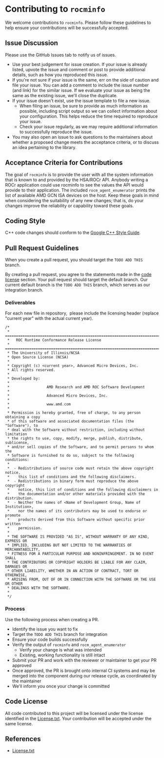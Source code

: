 <head>
  <meta charset="UTF-8">
  <meta name="description" content="Contributing to rocminfo">
  <meta name="keywords" content="ROCm, contributing, rocminfo">
</head>

# Contributing to `rocminfo`
We welcome contributions to `rocminfo`.  Please follow these guidelines to help ensure your contributions will be successfully accepted.

## Issue Discussion
Please use the GitHub Issues tab to notify us of issues.

* Use your best judgement for issue creation. If your issue is already listed, upvote the issue and
  comment or post to provide additional details, such as how you reproduced this issue.
* If you're not sure if your issue is the same, err on the side of caution and file your issue.
  You can add a comment to include the issue number (and link) for the similar issue. If we evaluate
  your issue as being the same as the existing issue, we'll close the duplicate.
* If your issue doesn't exist, use the issue template to file a new issue.
  * When filing an issue, be sure to provide as much information as possible, including script output so
    we can collect information about your configuration. This helps reduce the time required to
    reproduce your issue.
  * Check your issue regularly, as we may require additional information to successfully reproduce the
    issue.
* You may also open an issue to ask questions to the maintainers about whether a proposed change
  meets the acceptance criteria, or to discuss an idea pertaining to the library.

## Acceptance Criteria for Contributions
The goal of `rocminfo` is to provide the user with all the system information that is known to and provided by the HSA/ROCr API. Anybody writing a ROCr application could use rocminfo to see the values the API would provide to their application. The included `rocm_agent_enumerator` prints the list of available AMD GCN ISA devices on the host. Keep these goals in mind when considering the suitability of any new changes; that is, do your changes improve the reliability or capability toward these goals.

## Coding Style
C++ code changes should conform to the [Google C++ Style Guide](https://google.github.io/styleguide/cppguide.html).

## Pull Request Guidelines
When you create a pull request, you should target the `TODO ADD THIS` branch.  

By creating a pull request, you agree to the statements made in the [code license](#code-license) section. Your pull request should target the default branch. Our current default branch is the `TODO ADD THIS` branch, which serves as our integration branch.

### Deliverables
For each new file in repository, 
please include the licensing header (replace "current year" with the actual current year).
```
/*
 * =============================================================================
 *   ROC Runtime Conformance Release License
 * =============================================================================
 * The University of Illinois/NCSA
 * Open Source License (NCSA)
 *
 * Copyright (c) <current year>, Advanced Micro Devices, Inc.
 * All rights reserved.
 *
 * Developed by:
 *
 *                 AMD Research and AMD ROC Software Development
 *
 *                 Advanced Micro Devices, Inc.
 *
 *                 www.amd.com
 *
 * Permission is hereby granted, free of charge, to any person obtaining a copy
 * of this software and associated documentation files (the "Software"), to
 * deal with the Software without restriction, including without limitation
 * the rights to use, copy, modify, merge, publish, distribute, sublicense,
 * and/or sell copies of the Software, and to permit persons to whom the
 * Software is furnished to do so, subject to the following conditions:
 *
 *  - Redistributions of source code must retain the above copyright notice,
 *    this list of conditions and the following disclaimers.
 *  - Redistributions in binary form must reproduce the above copyright
 *    notice, this list of conditions and the following disclaimers in
 *    the documentation and/or other materials provided with the distribution.
 *  - Neither the names of <Name of Development Group, Name of Institution>,
 *    nor the names of its contributors may be used to endorse or promote
 *    products derived from this Software without specific prior written
 *    permission.
 *
 * THE SOFTWARE IS PROVIDED "AS IS", WITHOUT WARRANTY OF ANY KIND, EXPRESS OR
 * IMPLIED, INCLUDING BUT NOT LIMITED TO THE WARRANTIES OF MERCHANTABILITY,
 * FITNESS FOR A PARTICULAR PURPOSE AND NONINFRINGEMENT. IN NO EVENT SHALL
 * THE CONTRIBUTORS OR COPYRIGHT HOLDERS BE LIABLE FOR ANY CLAIM, DAMAGES OR
 * OTHER LIABILITY, WHETHER IN AN ACTION OF CONTRACT, TORT OR OTHERWISE,
 * ARISING FROM, OUT OF OR IN CONNECTION WITH THE SOFTWARE OR THE USE OR OTHER
 * DEALINGS WITH THE SOFTWARE.
 *
 */
 ```

### Process
Use the following process when creating a PR.

* Identify the issue you want to fix
* Target the `TODO ADD THIS` branch for integration
* Ensure your code builds successfully
* Verify the output of `rocminfo` and `rocm_agent_enumerator`
  * Verify your change is what was intended
  * Existing, working functionality is still intact
* Submit your PR and work with the reviewer or maintainer to get your PR approved
* Once approved, the PR is brought onto internal CI systems and may be merged into the component
  during our release cycle, as coordinated by the maintainer
* We'll inform you once your change is committed

## Code License
All code contributed to this project will be licensed under the license identified in the [License.txt](./License.txt). Your contribution will be accepted under the same license.

## References
* [License.txt](./License.txt)